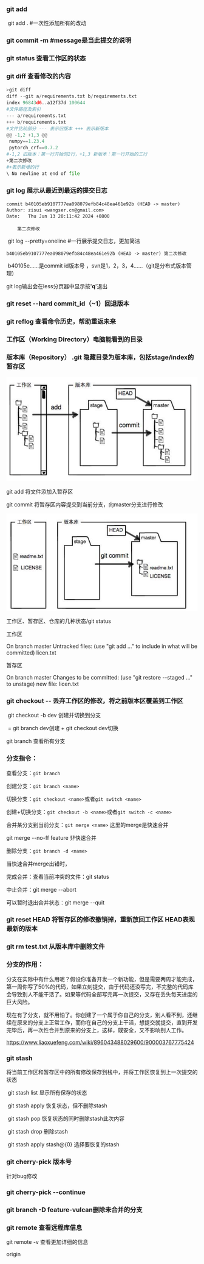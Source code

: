 ### git add <file>

​	git add . #一次性添加所有的改动

### git commit -m <message> #message是当此提交的说明

### git status 查看工作区的状态

### git diff 查看修改的内容

```python
>git diff
diff --git a/requirements.txt b/requirements.txt
index 96843d6..a12f37d 100644
#文件路径及索引
--- a/requirements.txt
+++ b/requirements.txt
#文件比较部分 --- 表示旧版本 +++ 表示新版本
@@ -1,2 +1,3 @@
 numpy==1.23.4
 pytorch_crf==0.7.2
#-1,2 旧版本：第一行开始的2行，+1,3 新版本：第一行开始的三行
+第二次修改
#+表示新增的行
\ No newline at end of file
```

### git log 展示从最近到最远的提交日志

```
commit b40105eb9107777ea098079efb84c48ea461e92b (HEAD -> master)
Author: zisui <wangser.cn@gmail.com>
Date:   Thu Jun 13 20:11:42 2024 +0800

    第二次修改
```

​	git log --pretty=oneline #一行展示提交日志，更加简洁

```
b40105eb9107777ea098079efb84c48ea461e92b (HEAD -> master) 第二次修改
```

​	b40105e......是commit  id版本号 ，svn是1，2，3，4......（git是分布式版本管理）

git log输出会在less分页器中显示按'**q**'退出

### git reset --hard commit_id（~1）回退版本

### git reflog 查看命令历史，帮助重返未来

### 工作区（Working Directory）电脑能看到的目录

### 版本库（Repository） .git 隐藏目录为版本库，包括stage/index的暂存区

![1111](git.assets/1111.png)

git add 将文件添加入暂存区

git commit 将暂存区内容提交到当前分支，向master分支进行修改

![QQ图片20240613233330](git.assets/QQ图片20240613233330.png)

工作区、暂存区、仓库的几种状态/git status

工作区

On branch master
Untracked files:
  (use "git add <file>..." to include in what will be committed)
        licen.txt

暂存区

On branch master
Changes to be committed:
  (use "git restore --staged <file>..." to unstage)
        new file:   licen.txt

### git checkout -- <file> 丢弃工作区的修改，将之前版本区覆盖到工作区

​	git checkout -b dev 创建并切换到分支

​	= git branch dev创建 + git checkout dev切换

git branch 查看所有分支

### 分支指令：

查看分支：`git branch`

创建分支：`git branch <name>`

切换分支：`git checkout <name>`或者`git switch <name>`

创建+切换分支：`git checkout -b <name>`或者`git switch -c <name>`

合并某分支到当前分支：`git merge <name>` 这里的merge是快速合并

git merge --no-ff feature 非快速合并

删除分支：`git branch -d <name>`

当快速合并merge出错时，

完成合并：查看当前冲突的文件：git status



中止合并：git merge --abort

可以暂时退出合并状态：git merge --quit



### git reset HEAD <file> 将暂存区的修改撤销掉，重新放回工作区 HEAD表现最新的版本

### git rm test.txt 从版本库中删除文件

### 分支的作用：

分支在实际中有什么用呢？假设你准备开发一个新功能，但是需要两周才能完成，第一周你写了50%的代码，如果立刻提交，由于代码还没写完，不完整的代码库会导致别人不能干活了。如果等代码全部写完再一次提交，又存在丢失每天进度的巨大风险。

现在有了分支，就不用怕了。你创建了一个属于你自己的分支，别人看不到，还继续在原来的分支上正常工作，而你在自己的分支上干活，想提交就提交，直到开发完毕后，再一次性合并到原来的分支上，这样，既安全，又不影响别人工作。

https://www.liaoxuefeng.com/wiki/896043488029600/900003767775424

### git stash

将当前工作区和暂存区中的所有修改保存到栈中，并将工作区恢复到上一次提交的状态

​	git stash list 显示所有保存的状态

​	git stash apply 恢复状态，但不删除stash 

​	git stash pop 恢复状态的同时删除stash此次内容

​	git stash drop 删除stash

​	git stash apply stash@{0} 选择要恢复的stash

### git cherry-pick 版本号

针对bug修改

### git cherry-pick --continue

### git branch -D feature-vulcan删除未合并的分支

### git remote 查看远程库信息

git remote -v 查看更加详细的信息

origin

